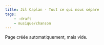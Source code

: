 ```yaml
---
title: Jil Caplan - Tout ce qui nous sépare
tags:
    - -draft
    - musique/chanson
---
```


Page créée automatiquement, mais vide.
